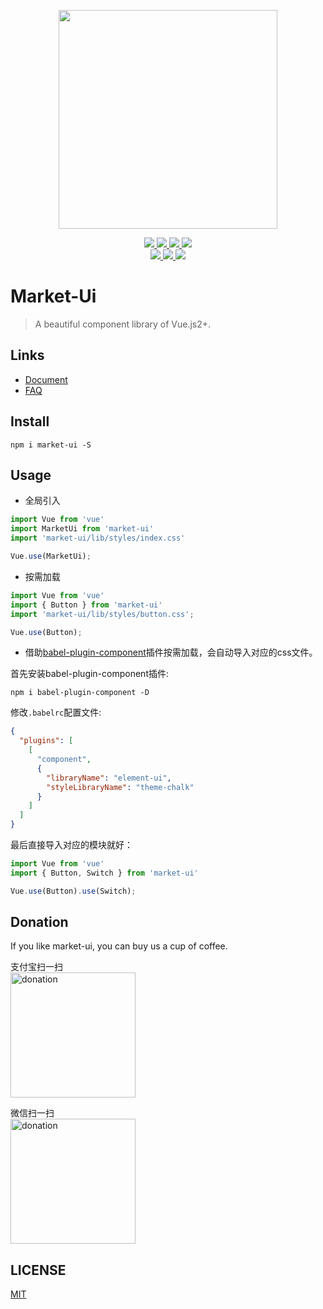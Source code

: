 <p align="center">
  <img width="350" src="http://q7kvtumoa.bkt.clouddn.com/market-ui/images/logo.png?e=1584855375&token=kapOfBKVqNMRy8IF58K74QP1t7om0aZT6JlZ8j1q:v726z1GrCHHDgPsT8HOqoRHyF3U=">
</p>

<p align="center">
  <a href="https://www.npmjs.com/package/market-ui">
    <img src="https://img.shields.io/npm/dm/market-ui.svg?color=%232d8cf0">
  </a>
  <a href="https://github.com/chinaBerg/market-ui/stargazers">
    <img src="https://img.shields.io/github/stars/chinaBerg/market-ui?color=%232d8cf0">
  </a>
  <a href="https://github.com/chinaBerg/market-ui/network/members">
    <img src="https://img.shields.io/github/forks/chinaBerg/market-ui?color=%232d8cf0">
  </a>
  <a href="https://github.com/chinaBerg/market-ui/network/members">
    <img src="https://img.shields.io/github/issues/chinaBerg/market-ui?color=%232d8cf0">
  </a>

  <br>
  <a href="https://unpkg.com/market-ui">
    <img src="http://img.badgesize.io/https://unpkg.com/market-ui/lib/market-ui.min.js?compression=gzip&label=gzip%20size:%20JS">
  </a>
  <a href="https://unpkg.com/market-ui/lib/styles/index.css">
    <img src="http://img.badgesize.io/https://unpkg.com/market-ui/lib/styles/index.css?compression=gzip&label=gzip%20size:%20CSS">
  </a>
  <a href="./LICENSE">
    <img src="https://img.shields.io/github/license/chinaBerg/market-ui?color=%232d8cf0">
  </a>
</p>


# Market-Ui

> A beautiful component library of Vue.js2+.

## Links

- [Document](https://lengchui.gitee.io/market-ui-docs)
- [FAQ](./FAQ.md)

## Install

```shell
npm i market-ui -S
```

## Usage

- 全局引入

```javascript
import Vue from 'vue'
import MarketUi from 'market-ui'
import 'market-ui/lib/styles/index.css'

Vue.use(MarketUi);
```

- 按需加载

```javascript
import Vue from 'vue'
import { Button } from 'market-ui'
import 'market-ui/lib/styles/button.css';

Vue.use(Button);
```

- 借助[babel-plugin-component](https://github.com/ElementUI/babel-plugin-component)插件按需加载，会自动导入对应的css文件。

首先安装babel-plugin-component插件:

```shell
npm i babel-plugin-component -D
```

修改`.babelrc`配置文件:

```json
{
  "plugins": [
    [
      "component",
      {
        "libraryName": "element-ui",
        "styleLibraryName": "theme-chalk"
      }
    ]
  ]
}
```

最后直接导入对应的模块就好：

```javascript
import Vue from 'vue'
import { Button, Switch } from 'market-ui'

Vue.use(Button).use(Switch);
```

## Donation

If you like market-ui, you can buy us a cup of coffee.

<p>
  <span>支付宝扫一扫</span>
  <br>
  <img width="200" src="http://q7kvtumoa.bkt.clouddn.com/market-ui/images/wechat_pay_code.jpeg" alt="donation">
</p>

<p>
  <span>微信扫一扫</span>
  <br>
  <img width="200" src="http://q7kvtumoa.bkt.clouddn.com/market-ui/images/zfb_pay_code.jpeg" alt="donation">
</p>

## LICENSE
[MIT](./LICENSE)
